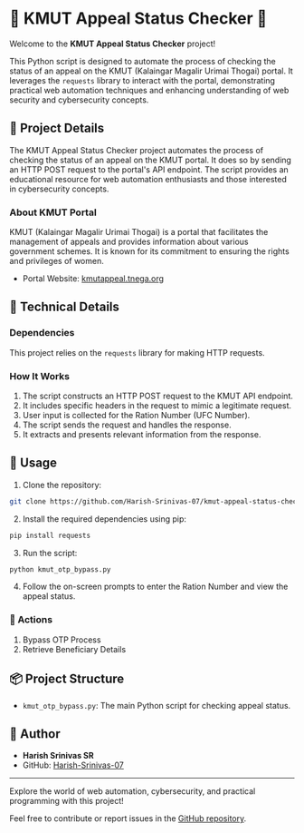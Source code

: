 # 🌟 KMUT Appeal Status Checker 🌟

Welcome to the **KMUT Appeal Status Checker** project!

This Python script is designed to automate the process of checking the status of an appeal on the KMUT (Kalaingar Magalir Urimai Thogai) portal. It leverages the `requests` library to interact with the portal, demonstrating practical web automation techniques and enhancing understanding of web security and cybersecurity concepts.

## 🚀 Project Details

The KMUT Appeal Status Checker project automates the process of checking the status of an appeal on the KMUT portal. It does so by sending an HTTP POST request to the portal's API endpoint. The script provides an educational resource for web automation enthusiasts and those interested in cybersecurity concepts.

### About KMUT Portal

KMUT (Kalaingar Magalir Urimai Thogai) is a portal that facilitates the management of appeals and provides information about various government schemes. It is known for its commitment to ensuring the rights and privileges of women.

- Portal Website: [kmutappeal.tnega.org](https://kmutappeal.tnega.org/)

## 🧰 Technical Details

### Dependencies

This project relies on the `requests` library for making HTTP requests.

### How It Works

1. The script constructs an HTTP POST request to the KMUT API endpoint.
2. It includes specific headers in the request to mimic a legitimate request.
3. User input is collected for the Ration Number (UFC Number).
4. The script sends the request and handles the response.
5. It extracts and presents relevant information from the response.

## 📝 Usage

1. Clone the repository:

```bash
git clone https://github.com/Harish-Srinivas-07/kmut-appeal-status-checker.git
```

2. Install the required dependencies using pip:

```bash
pip install requests
```

3. Run the script:

```bash
python kmut_otp_bypass.py
```

4. Follow the on-screen prompts to enter the Ration Number and view the appeal status.

### 🤖 Actions

1. Bypass OTP Process
2. Retrieve Beneficiary Details

## 📦 Project Structure

- `kmut_otp_bypass.py`: The main Python script for checking appeal status.

## 👤 Author

- **Harish Srinivas SR**
- GitHub: [Harish-Srinivas-07](https://github.com/Harish-Srinivas-07)

---

Explore the world of web automation, cybersecurity, and practical programming with this project!

Feel free to contribute or report issues in the [GitHub repository](https://github.com/Harish-Srinivas-07/kmut-appeal-status-checker).
```
